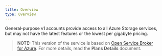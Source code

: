 ```yaml
---
title: Overview
type: Overview
---
```


General-purpose v1 accounts provide access to all Azure Storage services, but may not have the latest features or the lowest per gigabyte pricing. 

>**NOTE:** This version of the service is based on [Open Service Broker for Azure](https://github.com/Azure/open-service-broker-azure).
For more details, read the **Plans Details** document.
